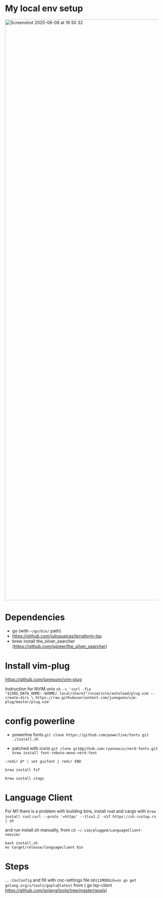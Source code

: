 # My local env setup

<img width="1914" alt="Screenshot 2025-06-08 at 16 50 32" src="https://github.com/user-attachments/assets/5f1992bc-433c-485d-9a04-489fac2096fb" />

# Dependencies
 - go (with `~/go/bin/` path)
 - https://github.com/juliosueiras/terraform-lsp
 - brew install the_silver_searcher (https://github.com/ggreer/the_silver_searcher)



# Install vim-plug
https://github.com/junegunn/vim-plug

Instruction for NVIM unix
`sh -c 'curl -fLo "${XDG_DATA_HOME:-$HOME/.local/share}"/nvim/site/autoload/plug.vim --create-dirs \
       https://raw.githubusercontent.com/junegunn/vim-plug/master/plug.vim'`
# config powerline

- powerline fonts
`git clone https://github.com/powerline/fonts.git`
`./install.sh`

- patched with icons
`git clone git@github.com:ryanoasis/nerd-fonts.git`
`brew install font-roboto-mono-nerd-font`

`:redir @* | set guifont | redir END`

`brew install fzf`

`brew install ctags`
# Language Client
For M1 there is a problem with building bins, install rust and cargo with
`brew install rust`
`curl --proto '=https' --tlsv1.2 -sSf https://sh.rustup.rs | sh`

and run install.sh manually, from `cd ~/.vim/plugged/LanguageClient-neovim/`
```
bash install.sh
mv target/release/languageclient bin
```

# Steps
...
`:CocConfig` and fill with coc-settings file
`GO111MODULE=on go get golang.org/x/tools/gopls@latest` from ( go lsp-client https://github.com/golang/tools/tree/master/gopls)
